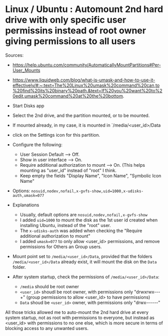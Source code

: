 # Linux / Ubuntu : Automount 2nd hard drive with only specific user permissins instead of root owner giving permissions to all users

Sources:
- https://help.ubuntu.com/community/AutomaticallyMountPartitions#Per-User_Mounts
- https://www.liquidweb.com/blog/what-is-umask-and-how-to-use-it-effectively/#:~:text=The%20Linux%20umask%20command%20can,to%20find%20its%20binary%20path.&text=If%20you%20want%20to%20edit,umask%20command%20at%20the%20bottom.

- Start Disks app
- Select the 2nd drive, and the partition mounted, or to be mounted.
- If mounted already, in my case, it is mounted in `/media/<user_id>/Data
- click on the Settings icon for this partition.
- Configure the following:
  -  User Session Default --> Off.
  -  Show in user interface --> On.
  -  Require additional authorization to mount --> On. (This helps mounting as "user_id" instead of "root" I think.
  -  Keep empty the fields "Display Name", "Icon Name", "Symbolic Icon Name"
-  Options: `nosuid,nodev,nofail,x-gvfs-show,uid=1000,x-udisks-auth,umask=077`
  - Explanations
    - Usually, default options are `nosuid,nodev,nofail,x-gvfs-show`
    - I added `uid=1000` to mount the disk as the 1st user id created when installing Ubuntu, instead of the "root" user.
    - The `x-udisks-auth` was added when checking the "Require additional authorization to mount"
    - I added `umask=077` to only allow <user_id> permissions, and remove permissions for Others an Group users.
- Mount point set to `/media/<user_id>/Data`, provided that the folders `/media/<user_id>/Data` already exist, it will mount the disk on the `Data` folder.
- After system startup, check the permissions of `/media/<user_id>/Data`:
  - `/media` should be root owner
  - `<user_id>` shoudl be root owner, with permissions only "drwxrwx---+" (group permissions to allow <user_id> to have permissions)
  - `Data` shoud be `<user_id>` owner, with permissions only "drwx------"

All those tricks allowed me to auto-mount the 2nd hard drive at every system startup, not as root with permissions to everyone, but instead as <user_id> with permissions to no one else, which is more secure in terms of blocking access to any unwanted users.
